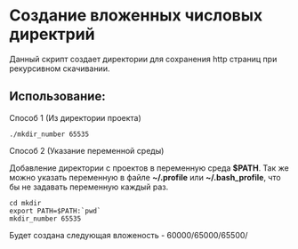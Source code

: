# Создание вложенных числовых директрий

Данный скрипт создает директории для сохранения http страниц при рекурсивном скачивании.

## Использование:

Способ 1 (Из директории проекта)

```
./mkdir_number 65535
```

Способ 2 (Указание переменной среды)

Добавление директории с проектов в переменную среда **$PATH**.  Так же можно указать переменную в файле **~/.profile** или **~/.bash_profile**, что бы не задавать переменную каждый раз.

```
cd mkdir
export PATH=$PATH:`pwd`
mkdir_number 65535
```

Будет создана следующая вложеность - 60000/65000/65500/
